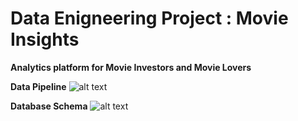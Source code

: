 # Data Enigneering Project : Movie Insights
**Analytics platform for Movie Investors and Movie Lovers**



**Data Pipeline**
![alt text](https://github.com/rohith28/MovieInsights/blob/master/img/DataPipeline.png)



**Database Schema**
![alt text](https://github.com/rohith28/MovieInsights/blob/master/img/schema.png)
